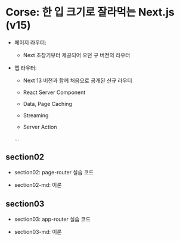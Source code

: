 # Corse: 한 입 크기로 잘라먹는 Next.js (v15)

- 페이지 라우터:

  - Next 초창기부터 제공되어 오던 구 버전의 라우터

- 앱 라우터:

  - Next 13 버전과 함께 처음으로 공개된 신규 라우터

  - React Server Component

  - Data, Page Caching

  - Streaming

  - Server Action

  ...

## section02

- section02: page-router 실습 코드

- section02-md: 이론

## section03

- section03: app-router 실습 코드

- section03-md: 이론
